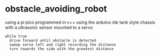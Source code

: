 # obstacle_avoiding_robot

using a pi pico programmed in c++ using the arduino ide
tank style chassis with a ultrasonic sensor mounted to a servo

```
while true
  drive forward until obstacle is detected
  sweep servo left and right recording the distance
  turn towards the side with the greatest distance
```
